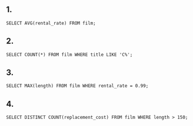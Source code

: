## 1.

``SELECT AVG(rental_rate) FROM film;``

## 2.

``SELECT COUNT(*) FROM film WHERE title LIKE 'C%';``

## 3.

``SELECT MAX(length) FROM film WHERE rental_rate = 0.99;``

## 4.

``SELECT DISTINCT COUNT(replacement_cost) FROM film WHERE length > 150;``